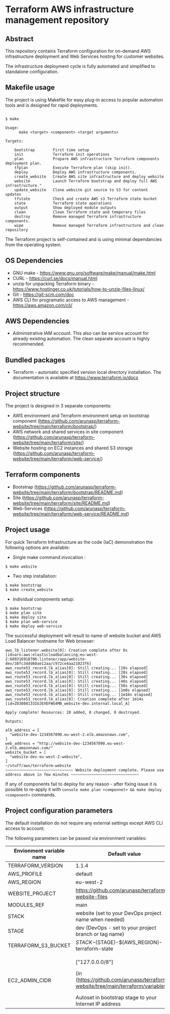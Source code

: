 # Terraform AWS infrastructure management repository

## Abstract

This repository contains Terraform configuration for on-demand AWS infrastructure deployment and Web Services hosting for customer websites.

The infrastructure deployment cycle is fully automated and simplified to standalone configuration.


## Makefile usage
The project is using Makefile for easy plug-in access to popular automation tools and is designed for rapid deployments.

```console

$ make

Usage:
      make <target> <component> <target arguments>

Targets:

    bootstrap        First time setup
    init             Terraform init operations
    plan             Prepare AWS infrastructure Terraform components deployment plan.
    tfplan           Execute Terraform plan (skip init).
    deploy           Deploy AWS infrastructure components.
    create_website   Create AWS site infrastructure and deploy website
    website          Launch Terraform bootstrap and deploy full AWS infrastructure."
    update_website   Clone website git source to S3 for content updates
    tfstate          Check and create AWS s3 Terraform state bucket
    state            Terraform state operations
    output           Show deployed module outputs
    clean            Clean Terraform state and temporary files
    destroy          Remove managed Terraform infrastructure components.
    wipe             Remove managed Terraform infrastructure and clean repository

```

The Terraform project is self-contained and is using minimal dependancies from the operating system.


## OS Dependencies

  * GNU make - https://www.gnu.org/software/make/manual/make.html
  * CURL - https://curl.se/docs/manual.html
  * unzip for unpacking Terraform binary - https://www.hostinger.co.uk/tutorials/how-to-unzip-files-linux/
  * Git - https://git-scm.com/doc
  * AWS CLI for programatic access to AWS management - https://aws.amazon.com/cli/


## AWS Dependencies

  * Administrative IAM account. This also can be service account for already existing automation. The clean separate account is highly recommended.


## Bundled packages

  * Terraform - automatic specified version local directory installation. The documentation is available at https://www.terraform.io/docs


## Project structure

The project is designed in 3 separate components:
  * AWS environment and Terraform environment setup on bootstrap component (https://github.com/arunasp/terraform-website/tree/main/terraform/bootstrap/)
  * AWS network and shared services in site component (https://github.com/arunasp/terraform-website/tree/main/terraform/site/)
  * Website hosting on EC2 instances and shared S3 storage (https://github.com/arunasp/terraform-website/tree/main/terraform/web-service/)


## Terraform components

  * Bootstrap (https://github.com/arunasp/terraform-website/tree/main/terraform/bootstrap/README.md)
  * Site (https://github.com/arunasp/terraform-website/tree/main/terraform/site/README.md)
  * Web-Services (https://github.com/arunasp/terraform-website/tree/main/terraform/web-service/README.md)


## Project usage

For quick Terraform Infrastructure as the code (IaC) demonstration the following options are available:

  * Single make command invocation :
   ```console
   $ make website
   ```
  * Two step installation:
   ```console
   $ make bootstrap
   $ make create_website
   ```
  * Individual components setup:
   ```console
   $ make bootstrap
   $ make plan site
   $ make deploy site
   $ make plan web-service
   $ make deploy web-service
   ```

The successful deployment will result to name of website bucket and AWS Load Balancer hostname for Web browser:

```console
aws_lb_listener.website[0]: Creation complete after 0s [id=arn:aws:elasticloadbalancing:eu-west-2:689316918706:listener/app/website-dev/38fc34dd60ae12aa/c972ce4aa21023f6]
aws_route53_record.lb_alias[0]: Still creating... [10s elapsed]
aws_route53_record.lb_alias[0]: Still creating... [20s elapsed]
aws_route53_record.lb_alias[0]: Still creating... [30s elapsed]
aws_route53_record.lb_alias[0]: Still creating... [40s elapsed]
aws_route53_record.lb_alias[0]: Still creating... [50s elapsed]
aws_route53_record.lb_alias[0]: Still creating... [1m0s elapsed]
aws_route53_record.lb_alias[0]: Still creating... [1m10s elapsed]
aws_route53_record.lb_alias[0]: Creation complete after 1m14s [id=Z03808133IUJEXEFWG4MB_website-dev.internal.local_A]

Apply complete! Resources: 20 added, 0 changed, 0 destroyed.

Outputs:

alb_address = [
  "website-dev-1234567890.eu-west-2.elb.amazonaws.com",
]
web_address = "http://website-dev-1234567890.eu-west-2.elb.amazonaws.com/"
website_bucket = [
  "website-dev-eu-west-2-website",
]
~/stuff/aws/terraform-website
~~~~~~~~~~~~~~~~~~~~~~~~~~~~~~ Website deployment complete. Please use address above in few minutes ~~~~~~~~~~~~~~~~~~~~~~~~~~~~~~
```

If any of components fail to deploy for any reason - after fixing issue it is possible to re-apply it with ```console make plan <componnet> && make deploy <component>``` commands.



## Project configuration parameters

The default installation do not require any external settings except AWS CLI access to account.

The following parameters can be passed via environment variables:

| Envionment variable name | Default value |
| ------------------------ | ------------- |
| TERRAFORM_VERSION | 1.1.4 |
| AWS_PROFILE | default |
| AWS_REGION | eu-west-2 |
| WEBSITE_PROJECT | https://github.com/arunasp/terraform-website-files |
| MODULES_REF | main |
| STACK | website (set to your DevOps project name when needed) |
| STAGE | dev (DevOps - set to your project branch or tag name) |
| TERRAFORM_S3_BUCKET | ${STACK}-${STAGE}-${AWS_REGION}-terraform-state |
| EC2_ADMIN_CIDR | <p>["127.0.0.0/8"]</p> <p>(in (https://github.com/arunasp/terraform-website/tree/main/terraform/variables.tf)</p>Autoset in bootstrap stage to your Internet IP address |
